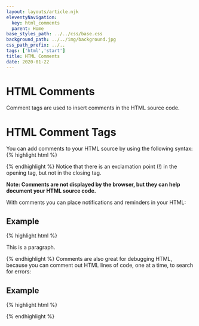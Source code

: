 ```yaml
---
layout: layouts/article.njk
eleventyNavigation:
  key: html_comments
  parent: Home
base_styles_path: ../../css/base.css
background_path: ../../img/background.jpg
css_path_prefix: ../..
tags: ['html','start']
title: HTML Comments
date: 2020-01-22
---
```

# HTML Comments
Comment tags are used to insert comments in the HTML source code.

# HTML Comment Tags
You can add comments to your HTML source by using the following syntax:
{% highlight html %}
<!-- Write your comments here -->
{% endhighlight %}
Notice that there is an exclamation point (!) in the opening tag, but not in the closing tag.

<strong>Note: Comments are not displayed by the browser, but they can help document your HTML source code.</strong>

With comments you can place notifications and reminders in your HTML:

## Example
{% highlight html %}
<!-- This is a comment -->

<p>This is a paragraph.</p>

<!-- Remember to add more information here -->
{% endhighlight %}
Comments are also great for debugging HTML, because you can comment out HTML lines of code, one at a time, to search for errors:

## Example
{% highlight html %}
<!-- Do not display this image at the moment
<img border="0" src="pic_trulli.jpg" alt="Trulli">
-->
{% endhighlight %}